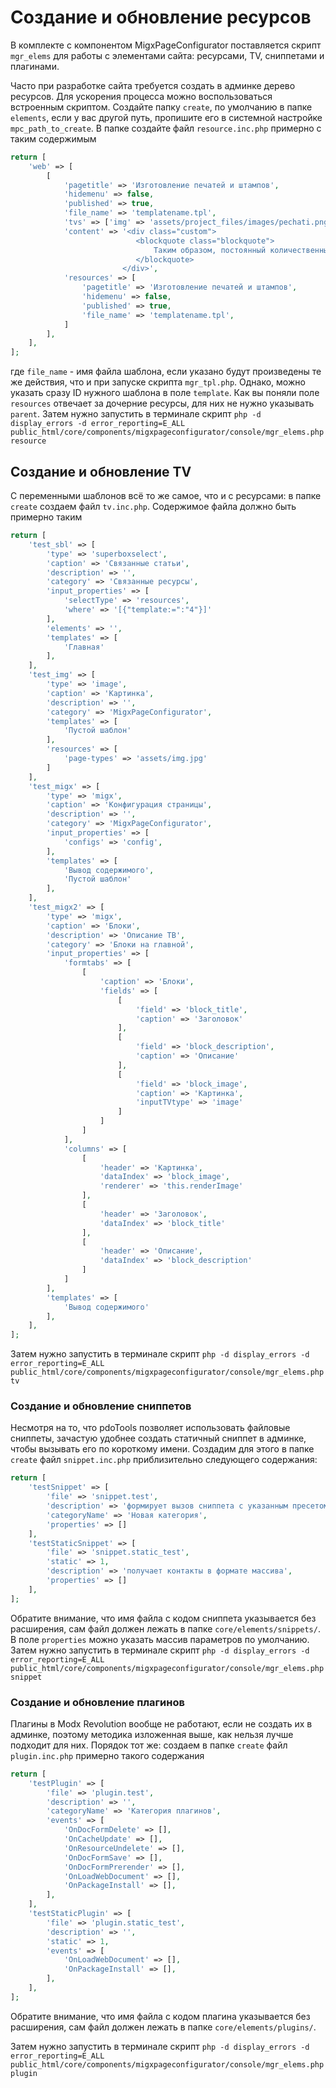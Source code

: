 # Создание и обновление ресурсов

В комплекте с компонентом MigxPageConfigurator поставляется скрипт `mgr_elems` для работы с элементами сайта: ресурсами, TV, сниппетами и плагинами.

Часто при разработке сайта требуется создать в админке дерево ресурсов. Для ускорения процесса можно воспользоваться встроенным скриптом. Создайте папку `create`, по умолчанию в папке `elements`, если у вас другой путь, пропишите его в системной настройке `mpc_path_to_create`. В папке создайте файл `resource.inc.php` примерно с таким содержимым

```php
return [
    'web' => [
        [
            'pagetitle' => 'Изготовление печатей и штампов',
            'hidemenu' => false,
            'published' => true,
            'file_name' => 'templatename.tpl',
            'tvs' => ['img' => 'assets/project_files/images/pechati.png'],
            'content' => '<div class="custom">
                            <blockquote class="blockquote">
                                Таким образом, постоянный количественный рост и сфера нашей активности однозначно определяет каждого участника как способного принимать собственные решения касаемо стандартных подходов.
                            </blockquote>
                         </div>',
            'resources' => [
                'pagetitle' => 'Изготовление печатей и штампов',
                'hidemenu' => false,
                'published' => true,
                'file_name' => 'templatename.tpl',
            ]
        ],
    ],
];
```

где `file_name` - имя файла шаблона, если указано будут произведены те же действия, что и при запуске скрипта `mgr_tpl.php`. Однако, можно указать сразу ID нужного шаблона в
поле `template`. Как вы поняли поле `resources` отвечает за дочерние ресурсы, для них не нужно указывать `parent`.
Затем нужно запустить в терминале скрипт `php -d display_errors -d error_reporting=E_ALL public_html/core/components/migxpageconfigurator/console/mgr_elems.php resource`

## Создание и обновление TV

С переменными шаблонов всё то же самое, что и с ресурсами: в папке `create` создаем файл `tv.inc.php`. Содержимое файла должно быть примерно таким

```php
return [
    'test_sbl' => [
        'type' => 'superboxselect',
        'caption' => 'Связанные статьи',
        'description' => '',
        'category' => 'Связанные ресурсы',
        'input_properties' => [
            'selectType' => 'resources',
            'where' => '[{"template:=":"4"}]'
        ],
        'elements' => '',
        'templates' => [
            'Главная'
        ],
    ],
    'test_img' => [
        'type' => 'image',
        'caption' => 'Картинка',
        'description' => '',
        'category' => 'MigxPageConfigurator',
        'templates' => [
            'Пустой шаблон'
        ],
        'resources' => [
            'page-types' => 'assets/img.jpg'
        ]
    ],
    'test_migx' => [
        'type' => 'migx',
        'caption' => 'Конфигурация страницы',
        'description' => '',
        'category' => 'MigxPageConfigurator',
        'input_properties' => [
            'configs' => 'config',
        ],
        'templates' => [
            'Вывод содержимого',
            'Пустой шаблон'
        ],
    ],
    'test_migx2' => [
        'type' => 'migx',
        'caption' => 'Блоки',
        'description' => 'Описание ТВ',
        'category' => 'Блоки на главной',
        'input_properties' => [
            'formtabs' => [
                [
                    'caption' => 'Блоки',
                    'fields' => [
                        [
                            'field' => 'block_title',
                            'caption' => 'Заголовок'
                        ],
                        [
                            'field' => 'block_description',
                            'caption' => 'Описание'
                        ],
                        [
                            'field' => 'block_image',
                            'caption' => 'Картинка',
                            'inputTVtype' => 'image'
                        ]
                    ]
                ]
            ],
            'columns' => [
                [
                    'header' => 'Картинка',
                    'dataIndex' => 'block_image',
                    'renderer' => 'this.renderImage'
                ],
                [
                    'header' => 'Заголовок',
                    'dataIndex' => 'block_title'
                ],
                [
                    'header' => 'Описание',
                    'dataIndex' => 'block_description'
                ]
            ]
        ],
        'templates' => [
            'Вывод содержимого'
        ],
    ],
];
```

Затем нужно запустить в терминале скрипт `php -d display_errors -d error_reporting=E_ALL public_html/core/components/migxpageconfigurator/console/mgr_elems.php tv`

### Создание и обновление сниппетов

Несмотря на то, что pdoTools позволяет использовать файловые сниппеты, зачастую удобнее создать статичный сниппет в админке, чтобы вызывать его по короткому имени. Создадим для этого в папке `create` файл `snippet.inc.php` приблизительно следующего содержания:

```php
return [
    'testSnippet' => [
        'file' => 'snippet.test',
        'description' => 'формирует вызов сниппета с указанным пресетом',
        'categoryName' => 'Новая категория',
        'properties' => []
    ],
    'testStaticSnippet' => [
        'file' => 'snippet.static_test',
        'static' => 1,
        'description' => 'получает контакты в формате массива',
        'properties' => []
    ],
];
```

Обратите внимание, что имя файла с кодом сниппета указывается без расширения, сам файл должен лежать в папке `core/elements/snippets/`. В поле `properties` можно указать массив параметров по умолчанию.
Затем нужно запустить в терминале скрипт `php -d display_errors -d error_reporting=E_ALL public_html/core/components/migxpageconfigurator/console/mgr_elems.php snippet`

### Создание и обновление плагинов

Плагины в Modx Revolution вообще не работают, если не создать их в админке, поэтому методика изложенная выше, как нельзя лучше подходит для них. Порядок тот же: cоздаем в папке `create` файл `plugin.inc.php` примерно такого содержания

```php
return [
    'testPlugin' => [
        'file' => 'plugin.test',
        'description' => '',
        'categoryName' => 'Категория плагинов',
        'events' => [
            'OnDocFormDelete' => [],
            'OnCacheUpdate' => [],
            'OnResourceUndelete' => [],
            'OnDocFormSave' => [],
            'OnDocFormPrerender' => [],
            'OnLoadWebDocument' => [],
            'OnPackageInstall' => [],
        ],
    ],
    'testStaticPlugin' => [
        'file' => 'plugin.static_test',
        'description' => '',
        'static' => 1,
        'events' => [
            'OnLoadWebDocument' => [],
            'OnPackageInstall' => [],
        ],
    ],
];
```

Обратите внимание, что имя файла с кодом плагина указывается без расширения, сам файл должен лежать в папке `core/elements/plugins/`.

Затем нужно запустить в терминале скрипт `php -d display_errors -d error_reporting=E_ALL public_html/core/components/migxpageconfigurator/console/mgr_elems.php plugin`

